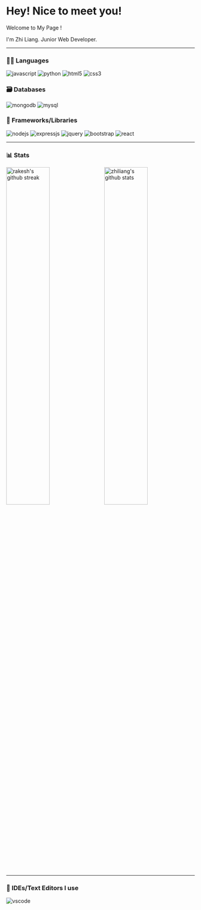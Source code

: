 <h1>Hey! Nice to meet you!</h1>
<p>Welcome to My Page !</p>
<p>I'm Zhi Liang. Junior Web Developer.</p>

---
### 🧑‍💻 Languages

![javascript](https://img.shields.io/badge/JavaScript-323330?style=for-the-badge&logo=javascript&logoColor=F7DF1E)
![python](https://img.shields.io/badge/Python-FFD43B?style=for-the-badge&logo=python&logoColor=darkgreen)
![html5](https://img.shields.io/badge/HTML5-E34F26?style=for-the-badge&logo=html5&logoColor=white)
![css3](https://img.shields.io/badge/CSS3-1572B6?style=for-the-badge&logo=css3&logoColor=white)

### 🗃️ Databases

![mongodb](https://img.shields.io/badge/MongoDB-4EA94B?style=for-the-badge&logo=mongodb&logoColor=white)
![mysql](https://img.shields.io/badge/MySQL-005C84?style=for-the-badge&logo=mysql&logoColor=white)

### 🧩 Frameworks/Libraries

![nodejs](https://img.shields.io/badge/Node.js-339933?style=for-the-badge&logo=nodedotjs&logoColor=white)
![expressjs](https://img.shields.io/badge/Express.js-000000?style=for-the-badge&logo=express&logoColor=white)
![jquery](https://img.shields.io/badge/jQuery-0769AD?style=for-the-badge&logo=jquery&logoColor=white)
![bootstrap](https://img.shields.io/badge/Bootstrap-563D7C?style=for-the-badge&logo=bootstrap&logoColor=white)
![react](https://img.shields.io/badge/React-ADD8E6?style=for-the-badge&logo=react&logoColor=black)


---
### 📊 Stats

<img src="https://github-readme-stats.vercel.app/api?username=xiarikuzai&count_private=true&include_all_commits=true&show_icons=true&theme=radical&hide_border=true" alt="zhiliang's github stats" width="48%" align="right" >
<img src="https://github-readme-streak-stats.herokuapp.com/?user=xiarikuzai&theme=tokyonight&hide_border=true" alt="rakesh's github streak" width="48%" >

---
### 🧠 IDEs/Text Editors I use

![vscode](https://img.shields.io/badge/Visual_Studio_Code-0078D4?style=for-the-badge&logo=visual%20studio%20code&logoColor=white)
